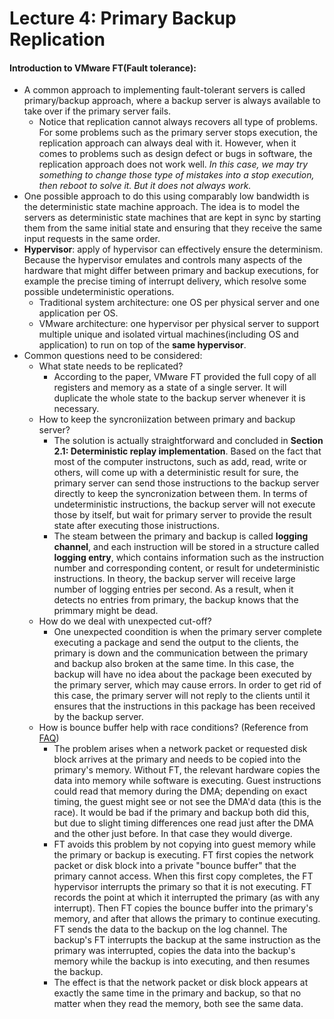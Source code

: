 # Lecture 4: Primary Backup Replication

#### Introduction to VMware FT(Fault tolerance):
* A common approach to implementing fault-tolerant servers is called primary/backup approach, where a backup server is always available to take over if the primary server fails.
  - Notice that replication cannot always recovers all type of problems. For some problems such as the primary server stops execution, the replication approach can always deal with it. However, when it comes to problems such as design defect or bugs in software, the replication approach does not work well. *In this case, we may try something to change those type of mistakes into a stop execution, then reboot to solve it. But it does not always work.*
* One possible approach to do this using comparably low bandwidth is the deterministic state machine approach. The idea is to model the servers as deterministic state machines that are kept in sync by starting them from the same initial state and ensuring that they receive the same input requests in the same order.
* **Hypervisor**: apply of hypervisor can effectively ensure the determinism. Because the hypervisor emulates and controls many aspects of the hardware that might differ between primary and backup executions, for example the precise timing of interrupt delivery, which resolve some possible undeterministic operations.
  - Traditional system architecture: one OS per physical server and one application per OS.
  - VMware architecture: one hypervisor per physical server to support multiple unique and isolated virtual machines(including OS and application) to run on top of the **same hypervisor**.
* Common questions need to be considered:
  - What state needs to be replicated?  
    * According to the paper, VMware FT provided the full copy of all registers and memory as a state of a single server. It will duplicate the whole state to the backup server whenever it is necessary.
  - How to keep the syncroniization between primary and backup server?  
    * The solution is actually straightforward and concluded in **Section 2.1: Deterministic replay implementation**. Based on the fact that most of the computer instructons, such as add, read, write or others, will come up with a deterministic result for sure, the primary server can send those instructions to the backup server directly to keep the syncronization between them. In terms of undeterministic instructions, the backup server will not execute those by itself, but wait for primary server to provide the result state after executing those inistructions. 
    * The steam between the primary and backup is called **logging channel**, and each instruction will be stored in a structure called **logging entry**, which contains information such as the instruction number and corresponding content, or result for undeterministic instructions. In theory, the backup server will receive large number of logging entries per second. As a result, when it detects no entries from primary, the backup knows that the primmary might be dead.
  - How do we deal with unexpected cut-off?
    * One unexpected coondition is when the primary server complete executing a package and send the output to the clients, the primary is down and the communication between the primary and backup also broken at the same time. In this case, the backup will have no idea about the package been executed by the primary server, which may cause errors. In order to get rid of this case, the primary server will not reply to the clients until it ensures that the instructions in this package has been received by the backup server.
  - How is bounce buffer help with race conditions? (Reference from [FAQ](https://pdos.csail.mit.edu/6.824/papers/vm-ft-faq.txt))
    * The problem arises when a network packet or requested disk block arrives at the primary and needs to be copied into the primary's memory. Without FT, the relevant hardware copies the data into memory while software is executing. Guest instructions could read that memory during the DMA; depending on exact timing, the guest might see or not see the DMA'd data (this is the race). It would be bad if the primary and backup both did this, but due to slight timing differences one read just after the DMA and the other just before. In that case they would diverge.
    * FT avoids this problem by not copying into guest memory while the primary or backup is executing. FT first copies the network packet or disk block into a private "bounce buffer" that the primary cannot access. When this first copy completes, the FT hypervisor interrupts the primary so that it is not executing. FT records the point at which it interrupted the primary (as with any interrupt). Then FT copies the bounce buffer into the primary's memory, and after that allows the primary to continue executing. FT sends the data to the backup on the log channel. The backup's FT interrupts the backup at the same instruction as the primary was interrupted, copies the data into the backup's memory while the backup is into executing, and then resumes the backup.
    * The effect is that the network packet or disk block appears at exactly the same time in the primary and backup, so that no matter when they read the memory, both see the same data.
